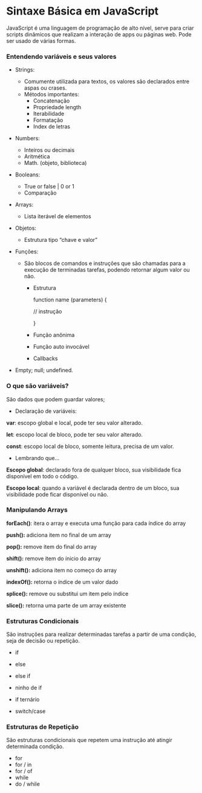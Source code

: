 # Sintaxe Básica em JavaScript

JavaScript é uma linguagem de programação de alto nível, serve para criar scripts dinâmicos que realizam a interação de apps ou páginas web. Pode ser usado de várias formas.

### Entendendo variáveis e seus valores

- Strings:

  - Comumente utilizada para textos, os valores são declarados entre aspas ou crases.
  - Métodos importantes:
    - Concatenação
    - Propriedade length
    - Iterabilidade
    - Formatação
    - Index de letras

- Numbers:

  - Inteiros ou decimais
  - Aritmética
  - Math. (objeto, biblioteca)

- Booleans:

  - True or false | 0 or 1
  - Comparação

- Arrays:

  - Lista iterável de elementos

- Objetos:

  - Estrutura tipo “chave e valor”

- Funções:

  - São blocos  de comandos e instruções que são chamadas para a execução de terminadas tarefas, podendo retornar algum valor ou não.

    - Estrutura

      function name (parameters) {

      // instrução

      }

    - Função anônima

    - Função auto invocável

    - Callbacks

- Empty; null; undefined.

### O que são variáveis?

São dados que podem guardar valores;

- Declaração de variáveis:

**var**: escopo global e local, pode ter seu valor alterado.

**let**: escopo local de bloco, pode ter seu valor alterado.

**const**: escopo local de bloco, somente leitura, precisa de um valor.

- Lembrando que…

**Escopo global**: declarado fora de qualquer bloco, sua visibilidade fica disponível em todo o código.

**Escopo local**: quando a variável é declarada dentro de um bloco, sua visibilidade pode ficar disponível ou não.



### Manipulando Arrays

**forEach()**: itera o array e executa uma função para cada índice do array

**push():** adiciona item no final de um array

**pop():** remove item do final do array

**shift():** remove item do ínicio do array

**unshift():** adiciona item no começo do array

**indexOf():** retorna o índice de um valor dado

**splice():** remove ou substitui um item pelo índice

**slice():** retorna uma parte de um array existente



### Estruturas Condicionais

São instruções para realizar determinadas tarefas a partir de uma condição, seja de decisão ou repetição.

- if

- else

- else if

- ninho de if

- if ternário

- switch/case

  

### Estruturas de Repetição

São estruturas condicionais que repetem uma instrução até atingir determinada condição.

- for
- for / in
- for / of
- while
- do / while
